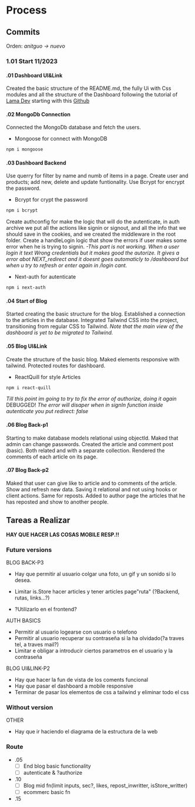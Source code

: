 # Process

## Commits
Orden: *anitguo -> nuevo*
### 1.01 Start 11/2023

#### .01 Dashboard UI&Link

Created the basic structure of the README.md, the fully Ui with Css modules and all the structure of the Dashboard following the tutorial of [Lama Dev](https://www.youtube.com/watch?v=cBg6xA5C60s&t=5669s) starting with this [Github](https://github.com/safak/nextadmin)

#### .02 MongoDb Connection

Connected the MongoDb database and fetch the users.

- Mongoose for connect with MongoDB

```bash
npm i mongoose
```

#### .03 Dashboard Backend

Use querry for filter by name and numb of items in a page.
Create user and products; add new, delete and update funtionality. Use Bcrypt for encrypt the password.

- Bcrypt for crypt the password

```bash
npm i bcrypt
```

Create authconfig for make the logic that will do the autenticate, in auth archive we put all the actions like signin or signout, and all the info that we should save in the cookies, and we created the middleware in the root folder.
Create a handleLogin logic that show the errors if user makes some error when he is trying to signin.
_-*This part is not working. When a user login it text Wrong credentials but it makes good the autorize. It gives a error abot NEXT_redirect and it doesnt goes automaticly to /dashboard but when u try to refresh or enter again in /login cant*._

- Next-auth for autenticate

```bash
npm i next-auth
```

#### .04 Start of Blog

Started creating the basic structure for the blog. Established a connection to the articles in the database. Integrated Tailwind CSS into the project, transitioning from regular CSS to Tailwind. _Note that the main view of the dashboard is yet to be migrated to Tailwind._

#### .05 Blog UI&Link

Create the structure of the basic blog. Maked elements responsive with tailwind.
Protected routes for dashboard.

- ReactQuill for style Articles

```bash
npm i react-quill
```

_*Till this point im going to try to fix the error of authorize, doing it again*_
DEBUGGED!
_*The error will disaper when in signIn function inside autenticate you put redirect: false*_

#### .06 Blog Back-p1

Starting to make database models relational using objectId.
Maked that admin can change passwords.
Created the article and comment post (basic). Both related and with a separate collection. Rendered the comments of each article on its page.

#### .07 Blog Back-p2

Maked that user can give like to article and to comments of the article. Show and refresh new data. Saving it relational and not using hooks or client actions. Same for reposts.
Added to author page the articles that he has reposted and show to another people.


## Tareas a Realizar 

**HAY QUE HACER LAS COSAS MOBILE RESP.!!**

### Future versions

BLOG BACK-P3

- Hay que permitir al usuario colgar una foto, un gif y un sonido si lo desea.
- Limitar is.Store hacer articles y tener articles page"ruta" (?Backend, rutas, links...?)

- ?Utilizarlo en el frontend?

AUTH BASICS

- Permitir al usuario logearse con usuario o telefono
- Permitir al usuario recuperar su contraseña si la ha olvidado(?a traves tel, a traves mail?)
- Limitar e obligar a introducir ciertos parametros en el usuario y la contraseña

BLOG UI&LINK-P2

- Hay que hacer la fun de vista de los coments funcional
- Hay que pasar el dashboard a mobile responsive
- Terminar de pasar los elementos de css a tailwind y eliminar todo el css

### Without version

OTHER

- Hay que ir haciendo el diagrama de la estructura de la web

### Route

- .05
    - [ ] End blog basic functionality 
    - [ ] autenticate & ?authorize
- .10
    - [ ] Blog mid fn(limit inputs, sec?, likes, repost_inwritter, isStore_writter) 
    - [ ] ecommerc basic fn
- .15



